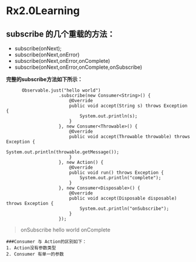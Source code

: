 # Rx2.0Learning
## subscribe 的几个重载的方法：
* subscribe(onNext);
* subscribe(onNext,onError)
* subscribe(onNext,onError,onComplete)
* subscribe(onNext,onError,onComplete,onSubscribe)

**完整的subscribe方法如下所示：**
```
      Observable.just("hello world")
                    .subscribe(new Consumer<String>() {
                        @Override
                        public void accept(String s) throws Exception {
                            System.out.println(s);
                        }
                    }, new Consumer<Throwable>() {
                        @Override
                        public void accept(Throwable throwable) throws Exception {
                            System.out.println(throwable.getMessage());
                        }
                    }, new Action() {
                        @Override
                        public void run() throws Exception {
                            System.out.println("complete");
                        }
                    }, new Consumer<Disposable>() {
                        @Override
                        public void accept(Disposable disposable) throws Exception {
                            System.out.println("onSubscribe");
                        }
                    });
```
>onSubscribe
>hello world
>onComplete


    ###Consumer 与 Action的区别如下：
    1. Action没有参数类型
    2. Consumer 有单一的参数


